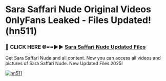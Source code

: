 # Sara Saffari Nude Original Videos 0nlyFans Leaked - Files Updated! (hn511)

<h3>🔴 CLICK HERE 🌐==►► <a href="https://tinyurl.com/52m3yx9h" rel="nofollow">Sara Saffari Nude Updated Files</a></h3>

Get Sara Saffari Nude and all content. Now you can access all videos and pictures of Sara Saffari Nude. New Updated Files 2025!

[![hn511](https://i.imgur.com/TnHtlc8.gif)](https://tinyurl.com/52m3yx9h)
